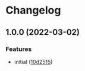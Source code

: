 # Changelog

## 1.0.0 (2022-03-02)


### Features

* initial ([10d2515](https://github.com/fengsi-io/nuxt-winston-loki/commit/10d2515b3adaac918028259d5e48ba2b88a4a743))
